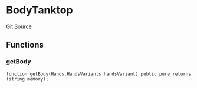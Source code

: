 # BodyTanktop
[Git Source](https://github.com/digiv3rse/protocol-contracts/blob/0d518167a484d4368bad0990424be098fe779fa4/contracts/libraries/svgs/Profile/Body/BodyTanktop.sol)


## Functions
### getBody


```solidity
function getBody(Hands.HandsVariants handsVariant) public pure returns (string memory);
```

